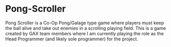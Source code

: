 # Pong-Scroller
Pong Scroller is a Co-Op Pong/Galage type game where players must keep the ball alive and take out enemies in a scrolling playing field. This is a game created by GAX team members where I am currently playing the role as the Head Programmer (and likely sole programmer) for the project. 
